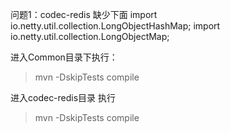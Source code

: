 问题1：codec-redis 缺少下面
import io.netty.util.collection.LongObjectHashMap;
import io.netty.util.collection.LongObjectMap;

进入Common目录下执行：
>mvn -DskipTests compile

进入codec-redis目录 执行 
>mvn -DskipTests compile




